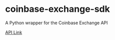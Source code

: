 # coinbase-exchange-sdk
A Python wrapper for the Coinbase Exchange API

[API Link](https://docs.cloud.coinbase.com/exchange/reference)
